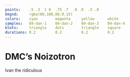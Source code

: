 ```yaml
---
points:    .5 .3  1 0  .75 .7  .9 .9  .5 .8
bkgnd:     rgba(80,100,60,0.15)
colors:    cyan        magenta     yellow      white
samples:   04-dan-1    04-dan-2    04-dan-3    04-dan-4
blots:     triangle    dots        triangle    square
durations: 0.2         0.2         0.2         0.2
---
```


DMC’s Noizotron
===============

Ivan the ridiculous